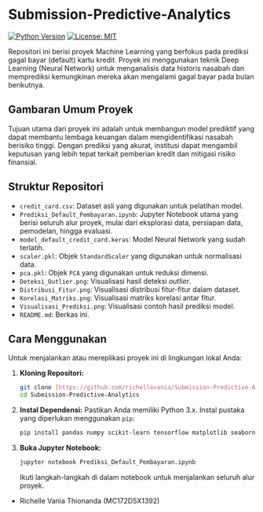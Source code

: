 # Submission-Predictive-Analytics
[![Python Version](https://img.shields.io/badge/Python-3.x-blue.svg)](https://www.python.org/)
[![License: MIT](https://img.shields.io/badge/License-MIT-yellow.svg)](https://opensource.org/licenses/MIT)

Repositori ini berisi proyek Machine Learning yang berfokus pada prediksi gagal bayar (default) kartu kredit. Proyek ini menggunakan teknik Deep Learning (Neural Network) untuk menganalisis data historis nasabah dan memprediksi kemungkinan mereka akan mengalami gagal bayar pada bulan berikutnya.

## Gambaran Umum Proyek

Tujuan utama dari proyek ini adalah untuk membangun model prediktif yang dapat membantu lembaga keuangan dalam mengidentifikasi nasabah berisiko tinggi. Dengan prediksi yang akurat, institusi dapat mengambil keputusan yang lebih tepat terkait pemberian kredit dan mitigasi risiko finansial.

## Struktur Repositori

* `credit_card.csv`: Dataset asli yang digunakan untuk pelatihan model.
* `Prediksi_Default_Pembayaran.ipynb`: Jupyter Notebook utama yang berisi seluruh alur proyek, mulai dari eksplorasi data, persiapan data, pemodelan, hingga evaluasi.
* `model_default_credit_card.keras`: Model Neural Network yang sudah terlatih.
* `scaler.pkl`: Objek `StandardScaler` yang digunakan untuk normalisasi data.
* `pca.pkl`: Objek `PCA` yang digunakan untuk reduksi dimensi.
* `Deteksi_Outlier.png`: Visualisasi hasil deteksi *outlier*.
* `Distribusi_Fitur.png`: Visualisasi distribusi fitur-fitur dalam dataset.
* `Korelasi_Matriks.png`: Visualisasi matriks korelasi antar fitur.
* `Visualisasi_Prediksi.png`: Visualisasi contoh hasil prediksi model.
* `README.md`: Berkas ini.

## Cara Menggunakan

Untuk menjalankan atau mereplikasi proyek ini di lingkungan lokal Anda:

1.  **Kloning Repositori:**
    ```bash
    git clone [https://github.com/richellevania/Submission-Predictive-Analytics.git](https://github.com/richellevania/Submission-Predictive-Analytics.git)
    cd Submission-Predictive-Analytics
    ```
2.  **Instal Dependensi:** Pastikan Anda memiliki Python 3.x. Instal pustaka yang diperlukan menggunakan `pip`:
    ```bash
    pip install pandas numpy scikit-learn tensorflow matplotlib seaborn joblib imbalanced-learn
    ```
3.  **Buka Jupyter Notebook:**
    ```bash
    jupyter notebook Prediksi_Default_Pembayaran.ipynb
    ```
    Ikuti langkah-langkah di dalam notebook untuk menjalankan seluruh alur proyek.


* Richelle Vania Thionanda (MC172D5X1392)
